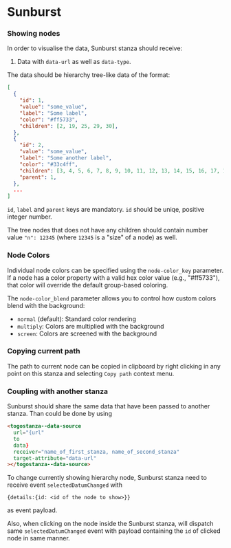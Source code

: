 # Sunburst

### Showing nodes

In order to visualise the data, Sunburst stanza should receive:

1. Data with `data-url` as well as `data-type`.

The data should be hierarchy tree-like data of the format:

```json
[
  {
    "id": 1,
    "value": "some_value",
    "label": "Some label",
    "color": "#ff5733",
    "children": [2, 19, 25, 29, 30],
  },
  {
    "id": 2,
    "value": "some_value",
    "label": "Some another label",
    "color": "#33c4ff",
    "children": [3, 4, 5, 6, 7, 8, 9, 10, 11, 12, 13, 14, 15, 16, 17, 18],
    "parent": 1,
  },
  ...
]
```

`id`, `label` and `parent` keys are mandatory. `id` should be uniqe, positive integer number.

The tree nodes that does not have any children should contain number value
`"n": 12345` (where `12345` is a "size" of a node) as well.

### Node Colors

Individual node colors can be specified using the `node-color_key` parameter. If a node has a color property with a valid hex color value (e.g., "#ff5733"), that color will override the default group-based coloring.

The `node-color_blend` parameter allows you to control how custom colors blend with the background:

- `normal` (default): Standard color rendering
- `multiply`: Colors are multiplied with the background
- `screen`: Colors are screened with the background

### Copying current path

The path to current node can be copied in clipboard by right clicking in any point on this stanza and selecting `Copy path` context menu.

### Coupling with another stanza

Sunburst should share the same data that have been passed to another stanza.
Than could be done by using

```html
<togostanza--data-source
  url="{url"
  to
  data}
  receiver="name_of_first_stanza, name_of_second_stanza"
  target-attribute="data-url"
></togostanza--data-source>
```

To change currently showing hierarchy node, Sunburst stanza need to receive event `selectedDatumChanged` with

```
{details:{id: <id of the node to show>}}
```

as event payload.

Also, when clicking on the node inside the Sunburst stanza, will dispatch same `selectedDatumChanged` event with payload containing the `id` of clicked node in same manner.
